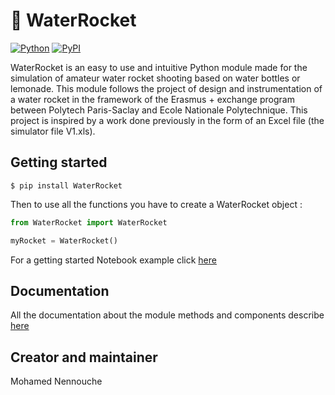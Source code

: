 # :rocket: WaterRocket
[![Python](https://img.shields.io/pypi/pyversions/tensorflow.svg?style=plastic)](https://pypi.org/project/WaterRocket/0.1/) [![PyPI](https://badge.fury.io/py/WaterRocket.svg)](https://pypi.org/project/WaterRocket/)

WaterRocket is an easy to use and intuitive Python module made for the simulation of amateur water rocket shooting based on water bottles or lemonade. This module follows the project of design and instrumentation of a water rocket in the framework of the Erasmus + exchange program between Polytech Paris-Saclay and Ecole Nationale Polytechnique. This project is inspired by a work done previously in the form of an Excel file (the simulator file V1.xls).
## Getting started
```
$ pip install WaterRocket
```
Then to use all the functions you have to create a WaterRocket object : 
```python
from WaterRocket import WaterRocket

myRocket = WaterRocket()
```
For a getting started Notebook example click [here](./examples/getting_started.ipynb)
## Documentation 
All the documentation about the module methods and components describe [here](./doc/)
## Creator and maintainer
Mohamed Nennouche